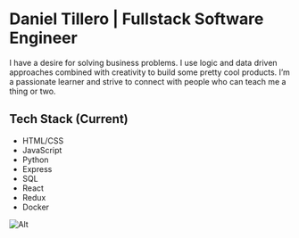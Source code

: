 # Daniel Tillero | Fullstack Software Engineer

I have a desire for solving business problems. I use logic and data driven approaches combined with creativity to build some pretty cool products. I’m a passionate learner and strive to connect with people who can teach me a thing or two.

## Tech Stack (Current)

- HTML/CSS
- JavaScript
- Python
- Express
- SQL
- React
- Redux
- Docker

	
![Alt](https://media-exp1.licdn.com/dms/image/C4E22AQHWcDJdJpUUeg/feedshare-shrink_1280-alternative/0?e=1603324800&v=beta&t=nNkkGIE4zqmbcVWwUS6AKJfto7UUrbjx8KwOPO8JpBk "Title")
